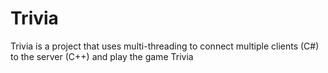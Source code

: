 # Trivia
Trivia is a project that uses multi-threading to connect multiple clients (C#) to the server (C++) and play the game Trivia

